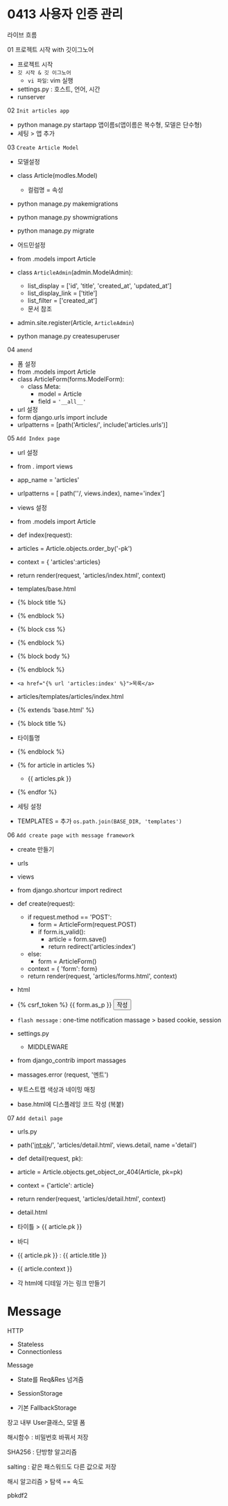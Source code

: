 # 0413 사용자 인증 관리

라이브 흐름

01 프로젝트 시작 with 깃이그노어

- 프로젝트 시작
- `깃 시작 & 깃 이그노어`
  - `vi 파일`: vim 실행
- settings.py : 호스트, 언어, 시간
- runserver

02 `Init articles app`

- python manage.py startapp 앱이름s(앱이름은 복수형, 모델은 단수형)
- 세팅 > 앱 추가

03 `Create Article Model`

- 모델설정

- class Article(modles.Model)
  - 컬럼명 = 속성
- python manage.py makemigrations
- python manage.py showmigrations
- python manage.py migrate
- 어드민설정
- from .models import Article
- class `ArticleAdmin`(admin.ModelAdmin):
  - list_display = ['id', 'title', 'created_at', 'updated_at']
  - list_display_link = ['title']
  - list_filter = ['created_at']
  - 문서 참조

- admin.site.register(Article, `ArticleAdmin`)
- python manage.py createsuperuser

04 `amend`

- 폼 설정
- from .models import Article
- class ArticleForm(forms.ModelForm):
  - class Meta:
    - model = Article
    - field = `'__all__'`
- url 설정
- form django.urls import include
- urlpatterns = [path('Articles/', include('articles.urls')]

05 `Add Index page`

- url 설정

- from . import views

- app_name = 'articles'

- urlpatterns = [ path(''/, views.index), name='index']

- views 설정

- from .models import Article

- def index(request):

- articles = Article.objects.order_by('-pk')

- context = { 'articles':articles}

- return render(request, 'articles/index.html', context)

- templates/base.html

- {% block title %}

- {% endblock %}

- {% block css %}

- {% endblock %}

- {% block body %}

- {% endblock %}

- `<a href="{% url 'articles:index' %}">목록</a>`

- articles/templates/articles/index.html

- {% extends 'base.html' %}

- {% block title %}

- 타이틀명

- {% endblock %}

- {% for article in articles %}

  - <p>{{ articles.pk }}</p>

- {% endfor %}

- 세팅 설정

- TEMPLATES = 추가 `os.path.join(BASE_DIR, 'templates')`

06 `Add create page with message framework`

- create 만들기
- urls
- views
- from django.shortcur import redirect
- def create(request):
  - if request.method == 'POST':
    - form = ArticleForm(request.POST)
    - if form.is_valid():
      - article = form.save()
      - return redirect('articles:index')
  - else:
    - form = ArticleForm()
  - context = { 'form': form}
  - return render(request, 'articles/forms.html', context)

- html

- <form mothod="POST">
      {% csrf_token %}
      {{ form.as_p }}
      <button>작성</button>
  </form>

- `flash message` : one-time notification massage > based cookie, session

- settings.py

  - MIDDLEWARE

- from django_contrib import massages

- massages.error (request, '멘트')

- 부트스트랩 색상과 네이밍 매칭

- base.html에 디스플레잉 코드 작성 (복붙)

07 `Add detail page`

- urls.py
- path('<int:pk>/', 'articles/detail.html', views.detail, name ='detail')
- def detail(request, pk):
- article = Article.objects.get_object_or_404(Article, pk=pk)

- context = {'article': article}
- return render(request, 'articles/detail.html', context)
- detail.html
- 타이틀 > {{ article.pk }}
- 바디
- {{ article.pk }} : {{ article.title }}
- {{ article.context }}
- 각 html에 디테일 가는 링크 만들기

# Message

HTTP

- Stateless
- Connectionless

Message

- State를 Req&Res 넘겨줌
- SessionStorage

- 기본 FallbackStorage

장고 내부 User클래스, 모델 폼

해시함수 : 비밀번호 바꿔서 저장

SHA256 : 단방향 알고리즘

salting : 같은 패스워드도 다른 값으로 저장

해시 알고리즘 > 탐색 == 속도

pbkdf2